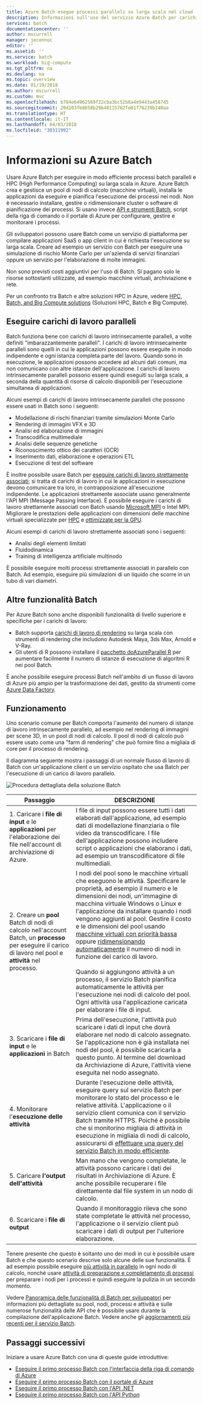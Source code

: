 ```yaml
---
title: Azure Batch esegue processi paralleli su larga scala nel cloud | Microsoft Docs
description: Informazioni sull'uso del servizio Azure Batch per carichi di lavoro HPC e paralleli su larga scala
services: batch
documentationcenter: ''
author: mscurrell
manager: jeconnoc
editor: ''
ms.assetid: ''
ms.service: batch
ms.workload: big-compute
ms.tgt_pltfrm: na
ms.devlang: na
ms.topic: overview
ms.date: 01/19/2018
ms.author: mscurrell
ms.custom: mvc
ms.openlocfilehash: b784e64962569f22cba3bc52b6a4e9443a4587d5
ms.sourcegitcommit: 20d103fb8658b29b48115782fe01f76239b240aa
ms.translationtype: HT
ms.contentlocale: it-IT
ms.lasthandoff: 04/03/2018
ms.locfileid: "30311992"
---
```

# <a name="what-is-azure-batch"></a>Informazioni su Azure Batch

Usare Azure Batch per eseguire in modo efficiente processi batch paralleli e HPC (High Performance Computing) su larga scala in Azure. Azure Batch crea e gestisce un pool di nodi di calcolo (macchine virtuali), installa le applicazioni da eseguire e pianifica l'esecuzione dei processi nei nodi. Non è necessario installare, gestire o ridimensionare cluster o software di pianificazione dei processi. Si usano invece [API e strumenti Batch](batch-apis-tools.md), script della riga di comando o il portale di Azure per configurare, gestire e monitorare i processi. 

Gli sviluppatori possono usare Batch come un servizio di piattaforma per compilare applicazioni SaaS o app client in cui è richiesta l'esecuzione su larga scala. Creare ad esempio un servizio con Batch per eseguire una simulazione di rischio Monte Carlo per un'azienda di servizi finanziari oppure un servizio per l'elaborazione di molte immagini.

Non sono previsti costi aggiuntivi per l'uso di Batch. Si pagano solo le risorse sottostanti utilizzate, ad esempio macchine virtuali, archiviazione e rete.

Per un confronto tra Batch e altre soluzioni HPC in Azure, vedere [HPC, Batch, and Big Compute solutions](../virtual-machines/linux/high-performance-computing.md) (Soluzioni HPC, Batch e Big Compute).

## <a name="run-parallel-workloads"></a>Eseguire carichi di lavoro paralleli
Batch funziona bene con carichi di lavoro intrinsecamente paralleli, a volte definiti "imbarazzantemente paralleli". I carichi di lavoro intrinsecamente paralleli sono quelli in cui le applicazioni possono essere eseguite in modo indipendente e ogni istanza completa parte del lavoro. Quando sono in esecuzione, le applicazioni possono accedere ad alcuni dati comuni, ma non comunicano con altre istanze dell'applicazione. I carichi di lavoro intrinsecamente paralleli possono essere quindi eseguiti su larga scala, a seconda della quantità di risorse di calcolo disponibili per l'esecuzione simultanea di applicazioni.

Alcuni esempi di carichi di lavoro intrinsecamente paralleli che possono essere usati in Batch sono i seguenti:

* Modellazione di rischi finanziari tramite simulazioni Monte Carlo
* Rendering di immagini VFX e 3D
* Analisi ed elaborazione di immagini
* Transcodifica multimediale
* Analisi delle sequenze genetiche
* Riconoscimento ottico dei caratteri (OCR)
* Inserimento dati, elaborazione e operazioni ETL
* Esecuzione di test del software

È inoltre possibile usare Batch per [eseguire carichi di lavoro strettamente associati](batch-mpi.md); si tratta di carichi di lavoro in cui le applicazioni in esecuzione devono comunicare tra loro, in contrapposizione all'esecuzione indipendente. Le applicazioni strettamente associate usano generalmente l'API MPI (Message Passing Interface). È possibile eseguire i carichi di lavoro strettamente associati con Batch usando [Microsoft MPI](https://msdn.microsoft.com/library/bb524831(v=vs.85).aspx) o Intel MPI. Migliorare le prestazioni delle applicazioni con dimensioni delle macchine virtuali specializzate per [HPC](../virtual-machines/linux/sizes-hpc.md) e [ottimizzate per la GPU](../virtual-machines/linux/sizes-gpu.md).

Alcuni esempi di carichi di lavoro strettamente associati sono i seguenti:
* Analisi degli elementi limitati
* Fluidodinamica
* Training di intelligenza artificiale multinodo

È possibile eseguire molti processi strettamente associati in parallelo con Batch. Ad esempio, eseguire più simulazioni di un liquido che scorre in un tubo di vari diametri.

## <a name="additional-batch-capabilities"></a>Altre funzionalità Batch

Per Azure Batch sono anche disponibili funzionalità di livello superiore e specifiche per i carichi di lavoro:
* Batch supporta [carichi di lavoro di rendering](batch-rendering-service.md) su larga scala con strumenti di rendering che includono Autodesk Maya, 3ds Max, Arnold e V-Ray. 
* Gli utenti di R possono installare il [pacchetto doAzureParallel R](https://github.com/Azure/doAzureParallel) per aumentare facilmente il numero di istanze di esecuzione di algoritmi R nei pool Batch.

È anche possibile eseguire processi Batch nell'ambito di un flusso di lavoro di Azure più ampio per la trasformazione dei dati, gestito da strumenti come [Azure Data Factory](../data-factory/v1/data-factory-data-processing-using-batch.md).


## <a name="how-it-works"></a>Funzionamento
Uno scenario comune per Batch comporta l'aumento del numero di istanze di lavoro intrinsecamente parallelo, ad esempio nel rendering di immagini per scene 3D, in un pool di nodi di calcolo. Il pool di nodi di calcolo può essere usato come una "farm di rendering" che può fornire fino a migliaia di core per il processo di rendering.

Il diagramma seguente mostra i passaggi di un normale flusso di lavoro di Batch con un'applicazione client o un servizio ospitato che usa Batch per l'esecuzione di un carico di lavoro parallelo.

![Procedura dettagliata della soluzione Batch](./media/batch-technical-overview/tech_overview_03.png)


|Passaggio  |DESCRIZIONE  |
|---------|---------|
|1.  Caricare i **file di input** e le **applicazioni** per l'elaborazione dei file nell'account di archiviazione di Azure.     |I file di input possono essere tutti i dati elaborati dall'applicazione, ad esempio dati di modellazione finanziaria o file video da transcodificare. I file dell'applicazione possono includere script o applicazioni che elaborano i dati, ad esempio un transcodificatore di file multimediali.|
|2.  Creare un **pool** Batch di nodi di calcolo nell'account Batch, un **processo** per eseguire il carico di lavoro nel pool e **attività** nel processo.     | I nodi del pool sono le macchine virtuali che eseguono le attività. Specificare le proprietà, ad esempio il numero e le dimensioni dei nodi, un'immagine di macchina virtuale Windows o Linux e l'applicazione da installare quando i nodi vengono aggiunti al pool. Gestire il costo e le dimensioni del pool usando [macchine virtuali con priorità bassa](batch-low-pri-vms.md) oppure [ridimensionando automaticamente](batch-automatic-scaling.md) il numero di nodi in funzione del carico di lavoro. <br/><br/>Quando si aggiungono attività a un processo, il servizio Batch pianifica automaticamente le attività per l'esecuzione nei nodi di calcolo del pool. Ogni attività usa l'applicazione caricata per elaborare i file di input. |
|3.  Scaricare i **file di input** e le **applicazioni** in Batch     |Prima dell'esecuzione, l'attività può scaricare i dati di input che dovrà elaborare nel nodo di calcolo assegnato. Se l'applicazione non è già installata nei nodi del pool, è possibile scaricarla a questo punto. Al termine del download da Archiviazione di Azure, l'attività viene eseguita nel nodo assegnato.|
|4.  Monitorare l'**esecuzione delle attività**     |Durante l'esecuzione delle attività, eseguire query sul servizio Batch per monitorare lo stato del processo e le relative attività. L'applicazione o il servizio client comunica con il servizio Batch tramite HTTPS. Poiché è possibile che si monitorino migliaia di attività in esecuzione in migliaia di nodi di calcolo, assicurarsi di [effettuare una query del servizio Batch in modo efficiente](batch-efficient-list-queries.md).|
|5.  Caricare **l'output dell'attività**     |Man mano che vengono completate, le attività possono caricare i dati dei risultati in Archiviazione di Azure. È anche possibile recuperare i file direttamente dal file system in un nodo di calcolo.|
|6.  Scaricare i **file di output**     |Quando il monitoraggio rileva che sono state completate le attività nel processo, l'applicazione o il servizio client può scaricare i dati di output per l'ulteriore elaborazione.|




Tenere presente che questo è soltanto uno dei modi in cui è possibile usare Batch e che questo scenario descrive solo alcune delle sue funzionalità. È ad esempio possibile eseguire [più attività in parallelo](batch-parallel-node-tasks.md) in ogni nodo di calcolo, nonché usare [attività di preparazione e completamento di processi](batch-job-prep-release.md) per preparare i nodi per i processi e quindi eseguire la pulizia in un secondo momento. 

Vedere [Panoramica delle funzionalità di Batch per sviluppatori](batch-api-basics.md) per informazioni più dettagliate su pool, nodi, processi e attività e sulle numerose funzionalità delle API che è possibile usare durante la compilazione dell'applicazione Batch. Vedere anche gli [aggiornamenti più recenti per il servizio Batch](https://azure.microsoft.com/updates/?product=batch).

## <a name="next-steps"></a>Passaggi successivi

Iniziare a usare Azure Batch con una di queste guide introduttive:
* [Eseguire il primo processo Batch con l'interfaccia della riga di comando di Azure](quick-create-cli.md)
* [Eseguire il primo processo Batch con il portale di Azure](quick-create-portal.md)
* [Eseguire il primo processo Batch con l'API .NET](quick-run-dotnet.md)
* [Eseguire il primo processo Batch con l'API Python](quick-run-python.md)

